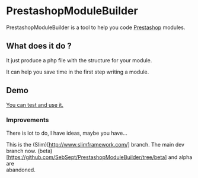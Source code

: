 PrestashopModuleBuilder
=======================


PrestashopModuleBuilder is a tool to help you code [Prestashop](http://www.prestashop.com/) modules.

## What does it do ?

It just produce a php file with the structure for your module.

It can help you save time in the first step writing a module.

## Demo

[You can test and use it.](http://prestashop.seb7.fr/prestashop-module-builder/)

### Improvements

There is lot to do, I have ideas, maybe you have...


This is the (Slim)[http://www.slimframework.com/] branch. The main dev branch now.
(beta)[https://github.com/SebSept/PrestashopModuleBuilder/tree/beta] and alpha are 	
abandoned.